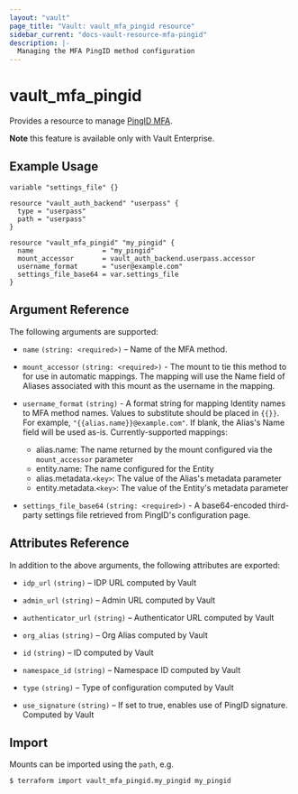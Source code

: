 ```yaml
---
layout: "vault"
page_title: "Vault: vault_mfa_pingid resource"
sidebar_current: "docs-vault-resource-mfa-pingid"
description: |-
  Managing the MFA PingID method configuration
---
```


# vault\_mfa\_pingid

Provides a resource to manage [PingID MFA](https://www.vaultproject.io/docs/enterprise/mfa/mfa-pingid).

**Note** this feature is available only with Vault Enterprise.

## Example Usage

```hcl
variable "settings_file" {}

resource "vault_auth_backend" "userpass" {
  type = "userpass"
  path = "userpass"
}

resource "vault_mfa_pingid" "my_pingid" {
  name                 = "my_pingid"
  mount_accessor       = vault_auth_backend.userpass.accessor
  username_format      = "user@example.com"
  settings_file_base64 = var.settings_file
}
```

## Argument Reference

The following arguments are supported:

- `name` `(string: <required>)` – Name of the MFA method.

- `mount_accessor` `(string: <required>)` - The mount to tie this method to for use in automatic mappings. 
  The mapping will use the Name field of Aliases associated with this mount as the username in the mapping.

- `username_format` `(string)` - A format string for mapping Identity names to MFA method names. 
  Values to substitute should be placed in `{{}}`. For example, `"{{alias.name}}@example.com"`. 
  If blank, the Alias's Name field will be used as-is. Currently-supported mappings:
    - alias.name: The name returned by the mount configured via the `mount_accessor` parameter
    - entity.name: The name configured for the Entity
    - alias.metadata.`<key>`: The value of the Alias's metadata parameter
    - entity.metadata.`<key>`: The value of the Entity's metadata parameter

- `settings_file_base64` `(string: <required>)` - A base64-encoded third-party settings file retrieved
  from PingID's configuration page.

## Attributes Reference

In addition to the above arguments, the following attributes are exported:

- `idp_url` `(string)` – IDP URL computed by Vault

- `admin_url` `(string)` – Admin URL computed by Vault

- `authenticator_url` `(string)` – Authenticator URL computed by Vault

- `org_alias` `(string)` – Org Alias computed by Vault

- `id` `(string)` – ID computed by Vault

- `namespace_id` `(string)` – Namespace ID computed by Vault

- `type` `(string)` – Type of configuration computed by Vault

- `use_signature` `(string)` – If set to true, enables use of PingID signature. Computed by Vault


## Import

Mounts can be imported using the `path`, e.g.

```
$ terraform import vault_mfa_pingid.my_pingid my_pingid
```

